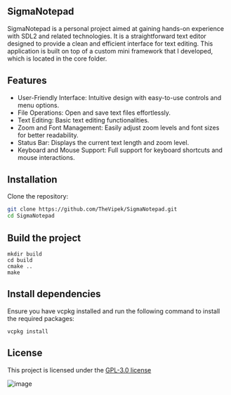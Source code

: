 ## SigmaNotepad

SigmaNotepad is a personal project aimed at gaining hands-on experience with SDL2 and related technologies. It is a straightforward text editor designed to provide a clean and efficient interface for text editing. This application is built on top of a custom mini framework that I developed, which is located in the core folder.

## Features

- User-Friendly Interface: Intuitive design with easy-to-use controls and menu options.
- File Operations: Open and save text files effortlessly.
- Text Editing: Basic text editing functionalities.
- Zoom and Font Management: Easily adjust zoom levels and font sizes for better readability.
- Status Bar: Displays the current text length and zoom level.
- Keyboard and Mouse Support: Full support for keyboard shortcuts and mouse interactions.

## Installation

Clone the repository:
```bash
git clone https://github.com/TheVipek/SigmaNotepad.git
cd SigmaNotepad
```

## Build the project

```
mkdir build
cd build
cmake ..
make
```

## Install dependencies

Ensure you have vcpkg installed and run the following command to install the required packages:

```
vcpkg install
```


## License

This project is licensed under the [GPL-3.0 license](https://www.gnu.org/licenses/gpl-3.0.html)


![image](https://github.com/user-attachments/assets/4a416dab-f55b-40d0-a459-f1a54c829eac)
